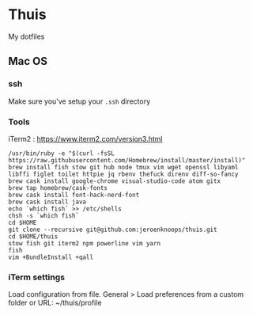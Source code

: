 # Thuis

My dotfiles

## Mac OS

### ssh

Make sure you've setup your `.ssh` directory

### Tools
iTerm2 : https://www.iterm2.com/version3.html

```
/usr/bin/ruby -e "$(curl -fsSL https://raw.githubusercontent.com/Homebrew/install/master/install)"
brew install fish stow git hub node tmux vim wget openssl libyaml libffi figlet toilet httpie jq rbenv thefuck direnv diff-so-fancy
brew cask install google-chrome visual-studio-code atom gitx
brew tap homebrew/cask-fonts
brew cask install font-hack-nerd-font
brew cask install java 
echo `which fish` >> /etc/shells
chsh -s `which fish`
cd $HOME
git clone --recursive git@github.com:jeroenknoops/thuis.git
cd $HOME/thuis
stow fish git iterm2 npm powerline vim yarn
fish
vim +BundleInstall +qall
```

### iTerm settings
Load configuration from file.
General > Load preferences from a custom folder or URL: ~/thuis/profile
